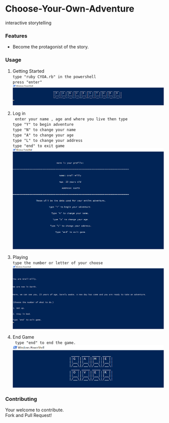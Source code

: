 # Choose-Your-Own-Adventure
interactive storytelling

### Features
- Become the protagonist of the story.

### Usage 
  1. Getting Started <br/>
    ```type "ruby CYOA.rb" in the powershell ``` <br/>
    ``` press "enter"  ```
     ![Results Screenshot](start.png "Results Screenshot") <br/>
  
  2. Log in <br/>
    ``` enter your name , age and where you live then type```<br/>
     ```type "Y" to begin adventure``` <br/>
     ```type "N" to change your name``` <br/>
     ```type "A" to change your age``` <br/>
     ```type "L" to change your address``` <br/>
     ```type "end" to exit game``` <br/>
     ![Results Screenshot](profile.png "Results Screenshot") <br/>
     
  3. Playing <br/>
     ```type the number or letter of your choose``` <br/>
     ![Results Screenshot](choose.png "Results Screenshot") <br/>
     
  3. End Game <br/>
    ```  type "end" to end the game. ```<br/>
     ![Results Screenshot](end.png "Results Screenshot")<br/>

### Contributing
Your welcome to contribute. <br/>
Fork and Pull Request!
